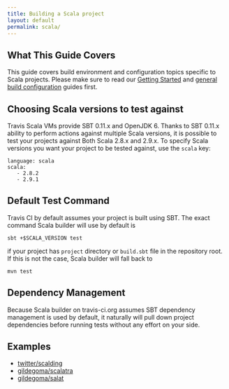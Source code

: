 ```yaml
---
title: Building a Scala project
layout: default
permalink: scala/
---
```


## What This Guide Covers

This guide covers build environment and configuration topics specific to Scala projects. Please make sure to read our [Getting Started](/docs/user/getting-started/) and [general build configuration](/docs/user/build-configuration/) guides first.


## Choosing Scala versions to test against

Travis Scala VMs provide SBT 0.11.x and OpenJDK 6. Thanks to SBT 0.11.x ability to perform actions against multiple Scala versions,
it is possible to test your projects against Both Scala 2.8.x and 2.9.x.
To specify Scala versions you want your project to be tested against, use the `scala` key:

    language: scala
    scala:
       - 2.8.2
       - 2.9.1



## Default Test Command

Travis CI by default assumes your project is built using SBT. The exact command Scala builder
will use by default is

    sbt +$SCALA_VERSION test

if your project has `project` directory or `build.sbt` file in the repository root. If this is not the case, Scala builder will fall back to

    mvn test




## Dependency Management

Because Scala builder on travis-ci.org assumes SBT dependency management is used by default, it naturally will pull down project
dependencies before running tests without any effort on your side.



## Examples

 * [twitter/scalding](https://github.com/twitter/scalding/blob/master/.travis.yml)
 * [gildegoma/scalatra](https://github.com/gildegoma/scalatra/blob/add-travis-ci/.travis.yml)
 * [gildegoma/salat](https://github.com/gildegoma/salat/blob/add-travis-ci/.travis.yml)
